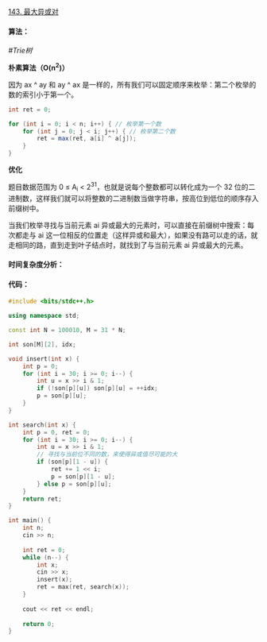 [143. 最大异或对](https://www.acwing.com/problem/content/145/)

#### 算法：

*#Trie树*

**朴素算法（O(n<sup>2</sup>)）**

因为 ax ^ ay 和 ay ^ ax 是一样的，所有我们可以固定顺序来枚举：第二个枚举的数的索引小于第一个。

```java
int ret = 0;

for (int i = 0; i < n; i++) { // 枚举第一个数
    for (int j = 0; j < i; j++) { // 枚举第二个数
        ret = max(ret, a[i] ^ a[j]);
    }
}
```

**优化**

题目数据范围为 0 ≤ A<sub>i</sub> < 2<sup>31</sup>，也就是说每个整数都可以转化成为一个 32 位的二进制数，这样我们就可以将整数的二进制数当做字符串，按高位到低位的顺序存入前缀树中。

当我们枚举寻找与当前元素 ai 异或最大的元素时，可以直接在前缀树中搜索：每次都走与 ai 这一位相反的位置走（这样异或和最大），如果没有路可以走的话，就走相同的路，直到走到叶子结点时，就找到了与当前元素 ai 异或最大的元素。

#### 时间复杂度分析：



#### 代码：

```cpp
#include <bits/stdc++.h>

using namespace std;

const int N = 100010, M = 31 * N;

int son[M][2], idx;

void insert(int x) {
    int p = 0;
    for (int i = 30; i >= 0; i--) {
        int u = x >> i & 1;
        if (!son[p][u]) son[p][u] = ++idx;
        p = son[p][u];
    }
}

int search(int x) {
    int p = 0, ret = 0;
    for (int i = 30; i >= 0; i--) {
        int u = x >> i & 1;
        // 寻找与当前位不同的数，来使得异或值尽可能的大
        if (son[p][1 - u]) {
            ret += 1 << i;
            p = son[p][1 - u];
        } else p = son[p][u];
    }
    return ret;
}

int main() {
    int n;
    cin >> n;
    
    int ret = 0;
    while (n--) {
        int x;
        cin >> x;
        insert(x);
        ret = max(ret, search(x));
    }
    
    cout << ret << endl;
    
    return 0;
}
```

